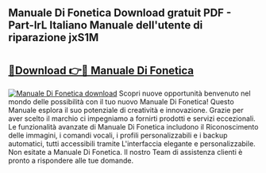 ## Manuale Di Fonetica Download gratuit PDF - Part-lrL Italiano Manuale dell'utente di riparazione jxS1M

# <h2><a href="http://dfg8m4k.blite.top/?on=Manuale+Di+Fonetica">🔗Download 👉🔴 Manuale Di Fonetica</a></h2>

[![Manuale Di Fonetica download](https://i.imgur.com/lujVjoI.png)](http://dfg8m4k.blite.top/?on=Manuale+Di+Fonetica)
Scopri nuove opportunità benvenuto nel mondo delle possibilità con il tuo nuovo Manuale Di Fonetica! Questo Manuale esplora il suo potenziale di creatività e innovazione. Grazie per aver scelto il marchio ci impegniamo a fornirti prodotti e servizi eccezionali. Le funzionalità avanzate di Manuale Di Fonetica includono il Riconoscimento delle immagini, i comandi vocali, i profili personalizzabili e i backup automatici, tutti accessibili tramite L'interfaccia elegante e personalizzabile. Non esitate a Manuale Di Fonetica. Il nostro Team di assistenza clienti è pronto a rispondere alle tue domande.
